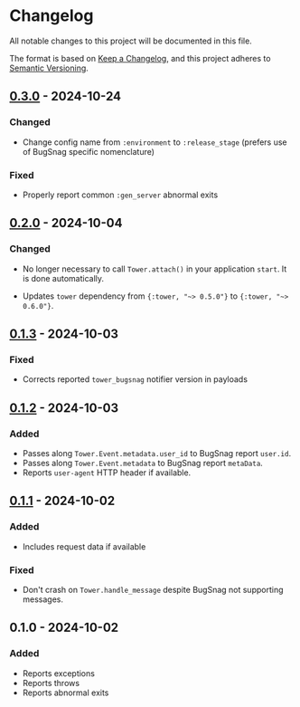 # Changelog

All notable changes to this project will be documented in this file.

The format is based on [Keep a Changelog](https://keepachangelog.com/en/1.1.0/),
and this project adheres to [Semantic Versioning](https://semver.org/spec/v2.0.0.html).

## [0.3.0] - 2024-10-24

### Changed

- Change config name from `:environment` to `:release_stage` (prefers use of BugSnag specific nomenclature)

### Fixed

- Properly report common `:gen_server` abnormal exits

## [0.2.0] - 2024-10-04

### Changed

- No longer necessary to call `Tower.attach()` in your application `start`. It is done
automatically.

- Updates `tower` dependency from `{:tower, "~> 0.5.0"}` to `{:tower, "~> 0.6.0"}`.

## [0.1.3] - 2024-10-03

### Fixed

- Corrects reported `tower_bugsnag` notifier version in payloads

## [0.1.2] - 2024-10-03

### Added

- Passes along `Tower.Event.metadata.user_id` to BugSnag report `user.id`.
- Passes along `Tower.Event.metadata` to BugSnag report `metaData`.
- Reports `user-agent` HTTP header if available.

## [0.1.1] - 2024-10-02

### Added

- Includes request data if available

### Fixed

- Don't crash on `Tower.handle_message` despite BugSnag not supporting messages.

## 0.1.0 - 2024-10-02

### Added

- Reports exceptions
- Reports throws
- Reports abnormal exits

[0.3.0]: https://github.com/mimiquate/tower_bugsnag/compare/v0.2.0...v0.3.0/
[0.2.0]: https://github.com/mimiquate/tower_bugsnag/compare/v0.1.3...v0.2.0/
[0.1.3]: https://github.com/mimiquate/tower_bugsnag/compare/v0.1.2...v0.1.3/
[0.1.2]: https://github.com/mimiquate/tower_bugsnag/compare/v0.1.1...v0.1.2/
[0.1.1]: https://github.com/mimiquate/tower_bugsnag/compare/v0.1.0...v0.1.1/
